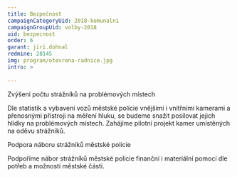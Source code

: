 ```yaml
---
title: Bezpečnost
campaignCategoryUid: 2018-komunalni
campaignGroupUid: volby-2018
uid: bezpecnost
order: 6
garant: jiri.dohnal
redmine: 28145
img: program/otevrena-radnice.jpg
intro: >
  
---
```


Zvýšení počtu strážníků na problémových místech

Dle statistik a vybavení vozů městské policie vnějšími i vnitřními kamerami a přenosnými přístroji na měření hluku, se budeme snažit posilovat jejich hlídky na problémových místech. Zahájíme pilotní projekt kamer umístěných na oděvu strážníků.

Podpora náboru strážníků městské policie

Podpoříme nábor strážníků městské policie finanční i materiální pomocí dle potřeb a možností městské části.
